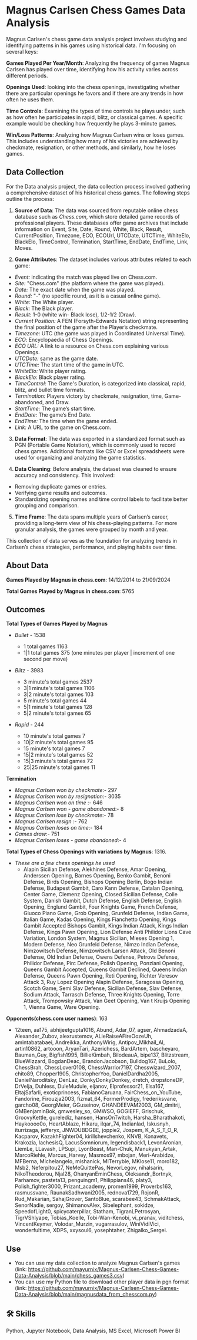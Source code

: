 # Magnus Carlsen Chess Games Data Analysis

Magnus Carlsen's chess game data analysis project involves studying and identifying patterns in his games using historical data. I'm focusing on several keys:

**Games Played Per Year/Month**: Analyzing the frequency of games Magnus Carlsen has played over time, identifying how his activity varies across different periods.

**Openings Used**: looking into the chess openings, investigating whether there are particular openings he favors and if there are any trends in how often he uses them.

**Time Controls**: Examining the types of time controls he plays under, such as how often he participates in rapid, blitz, or classical games. A specific example would be checking how frequently he plays 3-minute games.

**Win/Loss Patterns**: Analyzing how Magnus Carlsen wins or loses games. This includes understanding how many of his victories are achieved by checkmate, resignation, or other methods, and similarly, how he loses games.



## Data Collection

For the Data analysis project, the data collection process involved gathering a comprehensive dataset of his historical chess games. The following steps outline the process:



1. **Source of Data**: 
   The data was sourced from reputable online chess database such as *Chess.com*, which store detailed game records of professional players. These databases offer game archives that include information on Event, Site, Date, Round, White, Black, Result, CurrentPosition, Timezone, ECO, ECOUrl, UTCDate, UTCTime, WhiteElo, BlackElo, TimeControl, Termination, StartTime, EndDate, EndTime, Link, Moves.



2. **Game Attributes**: 
   The dataset includes various attributes related to each game:
- *Event:* indicating the match was played live on Chess.com.
- *Site:* "Chess.com" (the platform where the game was played).
- *Date:* The exact date when the game was played.
- *Round:* "-" (no specific round, as it is a casual online game).
- *White:* The White player.
- *Black:* The Black player.
- *Result:* 1-0 (white win- Black lose), 1/2-1/2 (Draw).
- *Current Position:* A FEN (Forsyth-Edwards Notation) string      representing the final position of the game after the Player’s checkmate.
- *Timezone:* UTC (the game was played in Coordinated Universal Time).
- *ECO*: Encyclopaedia of Chess Openings.
- *ECO URL:* A link to a resource on Chess.com explaining various Openings.
- *UTCDate:* same as the game date.
- *UTCTime:* The start time of the game in UTC.
- *WhiteElo:* White player rating.
- *BlackElo:* Black player rating.
- *TimeControl:* The Game's Duration, is categorized into classical, rapid, blitz, and bullet time formats.
- *Termination:* Players victory by checkmate, resignation, time, Game-abandoned, and Draw.
- *StartTime:* The game’s start time.
- *EndDate:* The game’s End Date.
- *EndTime:* The time when the game ended.
- *Link:* A URL to the game on Chess.com.
   
3. **Data Format**:
   The data was exported in a standardized format such as PGN (Portable Game Notation), which is commonly used to record chess games. Additional formats like CSV or Excel spreadsheets were used for organizing and analyzing the game statistics.

4. **Data Cleaning**:
   Before analysis, the dataset was cleaned to ensure accuracy and consistency. This involved:
- Removing duplicate games or entries.
- Verifying game results and outcomes.
- Standardizing opening names and time control labels to facilitate better grouping and comparison.

5. **Time Frame**: 
   The data spans multiple years of Carlsen’s career, providing a long-term view of his chess-playing patterns. For more granular analysis, the games were grouped by month and year.

This collection of data serves as the foundation for analyzing trends in Carlsen’s chess strategies, performance, and playing habits over time.

## About Data
**Games Played by Magnus in chess.com**: 14/12/2014 to 21/09/2024

**Total Games Played by Magnus in chess.com**: 5765

## Outcomes

**Total Types of Games Played by Magnus**

- *Bullet* - 1538
  - 1 total games 1163
  - 1|1 total games 375 (one minutes per player | increment of one second per move)
  
- *Blitz* - 3983
  - 3 minute's total games 2537
  - 3|1 minute's total games 1106
  - 3|2 minute's total games 103
  - 5 minute's total games 44
  - 5|1 minute's total games 128
  - 5|2 minute's total games 65
    
- *Rapid* - 244
  - 10 minute's total games 7
  - 10|2 minute's total games 95
  - 15 minute's total games 7
  - 15|2 minute's total games 52
  - 15|3 minute's total games 72
  - 25|25 minute's total games 11

**Termination**
- *Magnus Carlsen won by checkmate*:- 297
- *Magnus Carlsen won by resignation*:- 3035
- *Magnus Carlsen won on time* :- 646
- *Magnus Carlsen won - game abandoned*:- 8
- *Magnus Carlsen lose by checkmate*:- 78
- *Magnus Carlsen resign* :- 762
- *Magnus Carlsen loses on time*:- 184
- *Games draw*:- 751
- *Magnus Carlsen loses - game abandoned*:- 4

**Total Types of Chess Openings with variations by Magnus**: 1316.
- *These are a few chess openings he used*
  - Alapin Sicilian Defense, Alekhines Defense, Amar Opening, Anderssen Opening, Barnes Opening, Benko Gambit, Benoni Defense, Birds Opening, Bishops Opening Berlin, Bogo Indian Defense, Budapest Gambit, Caro Kann Defense, Catalan Opening, Center Game, Clemenz Opening, Closed Sicilian Defense, Colle System, Danish Gambit, Dutch Defense, English Defense, English Opening, Englund Gambit, Four Knights Game, French Defense, Giuoco Piano Game, Grob Opening, Grunfeld Defense, Indian Game, Italian Game, Kadas Opening, Kings Fianchetto Opening, Kings Gambit Accepted Bishops Gambit, Kings Indian Attack, Kings Indian Defense, Kings Pawn Opening, Lion Defense Anti Philidor Lions Cave Variation, London System, Magnus Sicilian, Mieses Opening 1, Modern Defense, Neo Grunfeld Defense, Nimzo Indian Defense, Nimzowitsch Defense, Nimzowitsch Larsen Attack, Old Benoni Defense, Old Indian Defense, Owens Defense, Petrovs Defense, Philidor Defense, Pirc Defense, Polish Opening, Ponziani Opening, Queens Gambit Accepted, Queens Gambit Declined, Queens Indian Defense, Queens Pawn Opening, Reti Opening, Richter Veresov Attack 3, Ruy Lopez Opening Alapin Defense, Saragossa Opening, Scotch Game, Semi Slav Defense, Sicilian Defense, Slav Defense, Sodium Attack, Tarrasch Defense, Three Knights Opening, Torre Attack, Trompowsky Attack, Van Geet Opening, Van t Kruijs Opening 1, Vienna Game, Ware Opening.


**Opponents(chess.com user names)**: 163 
  - 12teen, aa175, abhijeetgupta1016, Abund, Adar_07, agser, AhmadzadaA, Alexander_Zubov, alexrustemov, ALieRaiseAFireOozeUh, amintabatabaei, Andreikka, AnthonyWirig, Antipov_Mikhail_Al, artin10862, artooon, AryanTari, Azerichess, BardArtem, bascheyaro, Bauman_Guy, Bigfish1995, BillieKimbah, BilodeauA, bipe137, Blitzstream, BlueWizzard, BogdanDeac, BrandonJacobson, Bulldog167, BuLolo, ChessBrah, ChessLover0108, ChessWarrior7197, Chesswizard_2007, chito89, Chopper1905, ChristopherYoo, DanielDardha2005, DanielNaroditsky, DenLaz, DonkyDonkyDonkey, dretch, dropstoneDP, DrVelja, Duhless, DuleMudule, eljanov, Elprofessor21, Elsa167, EltajSafarli, exoticprincess, FabianoCaruana, FairChess_on_YouTube, Fandorine, Firouzja2003, fizmat_64, FormerProdigy, frederiksvane, garcho08, GeorgMeier, GGuseinov, GHANDEEVAM2003, GM_dmitrij, GMBenjaminBok, gmwesley_so, GMWSO, GOGIEFF, Grischuk, GroovyKettle, gurelediz, hansen, HansOnTwitch, Harsha_Bharathakoti, Haykoooo0o, HeartAblaze, Hikaru, ilqar_74, Indianlad, Iskusnyh, iturrizaga, jefferyx, JNWDUBDGBE, joppie2, Jospem, K_A_S_T_O_R, Kacparov, KazakhFighter04, kirillshevchenko, KNVB, Konavets, Krakozia, lachesisQ, LacusSomniorum, legendisback1, LevonAronian, LiemLe, LLavash, LPSupi, LyonBeast, Man-Chuk, Manukyan_Artak, MarcoRiehle, Marcus_Harvey, Masmos97, mbojan, Meri-Arabidze, MFBerna, Michelangelo, mishanick, MITerryble, MKlose11, moro182, Msb2, Neferpitou27, NeMeQuittePas, NevorLegov, nihalsarin, NikoTheodorou, Njal28, OhanyanEminChess, Oleksandr_Bortnyk, Parhamov, pasteta13, penguingm1, Philippians46, platy3, Polish_fighter3000, Prizant_academy, promen1999, Proverbs163, rasmussvane, RaunakSadhwani2005, rednova1729, RojonR, Rud_Makarian, SahajGrover, SantoBlue, scarabee43, SchmakAttack, SenorNadie, sergoy, ShimanovAlex, Sibelephant, sokidze, SpeedofLight0, spicycaterpillar, Statham, TigranLPetrosyan, TigrVShlyape, Tobias_Koelle, Tobi-Wan-Kenobi, vi_pranav, viditchess, VincentKeymer, Volodar_Murzin, vugarrasulov, WiniVidiVici, wonderfultime, XDPS, xxysoul6, yosephtaher, Zhigalko_Sergei.


## Use

- You can use my data collection to analyze Magnus Carlsen's games (link: https://github.com/mayurnix/Magnus-Carlsen-Chess-Games-Data-Analysis/blob/main/chess_games3.csv) 
- You can use my Python file to download other player data in pgn format (link: https://github.com/mayurnix/Magnus-Carlsen-Chess-Games-Data-Analysis/blob/main/magnusdata_from_chesscom.py)



## 🛠 Skills
Python, Jupyter Notebook, Data Analysis, MS Excel, Microsoft Power BI

